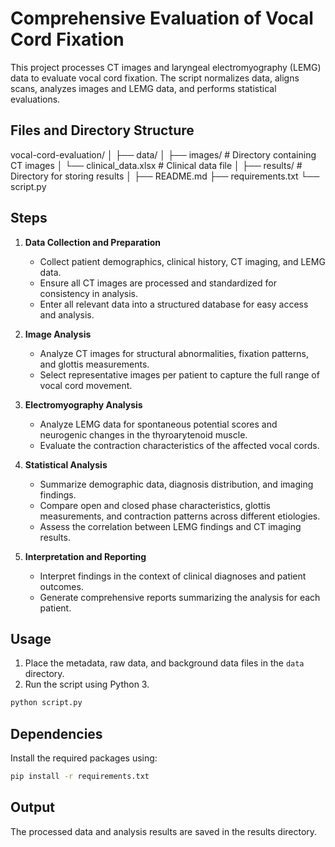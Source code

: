 # Comprehensive Evaluation of Vocal Cord Fixation

This project processes CT images and laryngeal electromyography (LEMG) data to evaluate vocal cord fixation. The script normalizes data, aligns scans, analyzes images and LEMG data, and performs statistical evaluations.

## Files and Directory Structure

vocal-cord-evaluation/
│
├── data/
│ ├── images/ # Directory containing CT images
│ └── clinical_data.xlsx # Clinical data file
│
├── results/ # Directory for storing results
│
├── README.md
├── requirements.txt
└── script.py

## Steps

1. **Data Collection and Preparation**
   - Collect patient demographics, clinical history, CT imaging, and LEMG data.
   - Ensure all CT images are processed and standardized for consistency in analysis.
   - Enter all relevant data into a structured database for easy access and analysis.

2. **Image Analysis**
   - Analyze CT images for structural abnormalities, fixation patterns, and glottis measurements.
   - Select representative images per patient to capture the full range of vocal cord movement.

3. **Electromyography Analysis**
   - Analyze LEMG data for spontaneous potential scores and neurogenic changes in the thyroarytenoid muscle.
   - Evaluate the contraction characteristics of the affected vocal cords.

4. **Statistical Analysis**
   - Summarize demographic data, diagnosis distribution, and imaging findings.
   - Compare open and closed phase characteristics, glottis measurements, and contraction patterns across different etiologies.
   - Assess the correlation between LEMG findings and CT imaging results.

5. **Interpretation and Reporting**
   - Interpret findings in the context of clinical diagnoses and patient outcomes.
   - Generate comprehensive reports summarizing the analysis for each patient.

## Usage

1. Place the metadata, raw data, and background data files in the `data` directory.
2. Run the script using Python 3.

```sh
python script.py
```

## Dependencies

Install the required packages using:

```sh
pip install -r requirements.txt
```

## Output

The processed data and analysis results are saved in the results directory.
